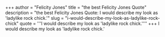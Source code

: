 +++
author = "Felicity Jones"
title = "the best Felicity Jones Quote"
description = "the best Felicity Jones Quote: I would describe my look as 'ladylike rock chick.'"
slug = "i-would-describe-my-look-as-ladylike-rock-chick"
quote = '''I would describe my look as 'ladylike rock chick.''''
+++
I would describe my look as 'ladylike rock chick.'
